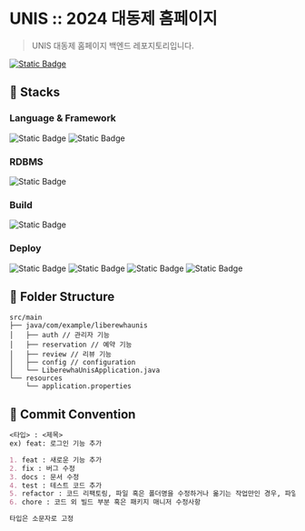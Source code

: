 
# UNIS :: 2024 대동제 홈페이지

> UNIS 대동제 홈페이지 백엔드 레포지토리입니다.

<a href="https://docs.google.com/spreadsheets/d/1tEpwZgMzu_iFQC6BAYGZXBKJZvgFv2XsdHRnVcNun0A/edit?usp=sharing">![Static Badge](https://img.shields.io/badge/API%20%EB%AA%85%EC%84%B8%EC%84%9C-%23016FFB?style=for-the-badge)</a>



## 🦕 Stacks

### Language & Framework
![Static Badge](https://img.shields.io/badge/java-%235382a1?style=for-the-badge&logoColor=white)
![Static Badge](https://img.shields.io/badge/spring%20boot-%236DB33F?style=for-the-badge&logo=springboot&logoColor=white)

### RDBMS
![Static Badge](https://img.shields.io/badge/mysql-%234479A1?style=for-the-badge&logo=mysql&logoColor=white) 

### Build
![Static Badge](https://img.shields.io/badge/gradle-%2302303A?style=for-the-badge&logo=gradle&logoColor=white)

### Deploy
![Static Badge](https://img.shields.io/badge/amazon%20ec2-%23FF9900?style=for-the-badge&logo=amazonec2&logoColor=white)
![Static Badge](https://img.shields.io/badge/amazon%20rds-%23527FFF?style=for-the-badge&logo=amazonrds&logoColor=white) ![Static Badge](https://img.shields.io/badge/amazon%20s3-%23569A31?style=for-the-badge&logo=amazons3&logoColor=white)
![Static Badge](https://img.shields.io/badge/amazon%20route%2053-%238C4FFF?style=for-the-badge&logo=amazonroute53&logoColor=white)


## 🦕 Folder Structure
```
src/main
├── java/com/example/liberewhaunis
│   ├── auth // 관리자 기능 
│   ├── reservation // 예약 기능 
│   ├── review // 리뷰 기능
│   ├── config // configuration
│   └── LiberewhaUnisApplication.java
└── resources
    └── application.properties
```

## 📘 Commit Convention
``` Markdown
<타입> : <제목>
ex) feat: 로그인 기능 추가

1. feat : 새로운 기능 추가
2. fix : 버그 수정
3. docs : 문서 수정
4. test : 테스트 코드 추가
5. refactor : 코드 리팩토링, 파일 혹은 폴더명을 수정하거나 옮기는 작업만인 경우, 파일을 삭제하는 작업만 수행한 경우
6. chore : 코드 외 빌드 부분 혹은 패키지 매니저 수정사항

타입은 소문자로 고정
```
